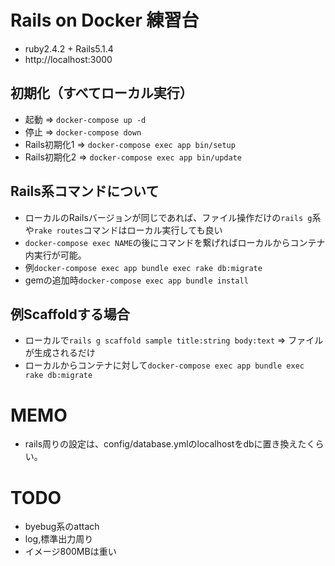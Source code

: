 # Rails on Docker 練習台
- ruby2.4.2 + Rails5.1.4
- http://localhost:3000

## 初期化（すべてローカル実行）
- 起動 => `docker-compose up -d`
- 停止 => `docker-compose down`
- Rails初期化1 => `docker-compose exec app bin/setup`
- Rails初期化2 => `docker-compose exec app bin/update`

## Rails系コマンドについて
- ローカルのRailsバージョンが同じであれば、ファイル操作だけの`rails g`系や`rake routes`コマンドはローカル実行しても良い
- `docker-compose exec NAME`の後にコマンドを繋げればローカルからコンテナ内実行が可能。
- 例`docker-compose exec app bundle exec rake db:migrate`
- gemの追加時`docker-compose exec app bundle install`

## 例Scaffoldする場合
- ローカルで`rails g scaffold sample title:string body:text` => ファイルが生成されるだけ
- ローカルからコンテナに対して`docker-compose exec app bundle exec rake db:migrate`

# MEMO
- rails周りの設定は、config/database.ymlのlocalhostをdbに置き換えたくらい。

# TODO
- byebug系のattach
- log,標準出力周り
- イメージ800MBは重い
